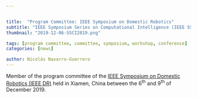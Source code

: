 ```yaml
---


title:  "Program Committee: IEEE Symposium on Domestic Robotics"
subtitle: "IEEE Symposium Series on Computational Intelligence (IEEE SSCI)"
thumbnail: "2019-12-06-SSCI2019.png"

tags: [program committee, committee, symposium, workshop, conference]
categories: [news]

author: Nicolás Navarro-Guerrero
---
```


Member of the program committee of the <a href="http://lists.cse.msu.edu/pipermail/amdnl/2019-May/000340.html" target="_blank">IEEE Symposium on Domestic Robotics (IEEE DR)</a> held in Xiamen, China between the 6<sup>th</sup> and 9<sup>th</sup> of December 2019.

<!--more-->

